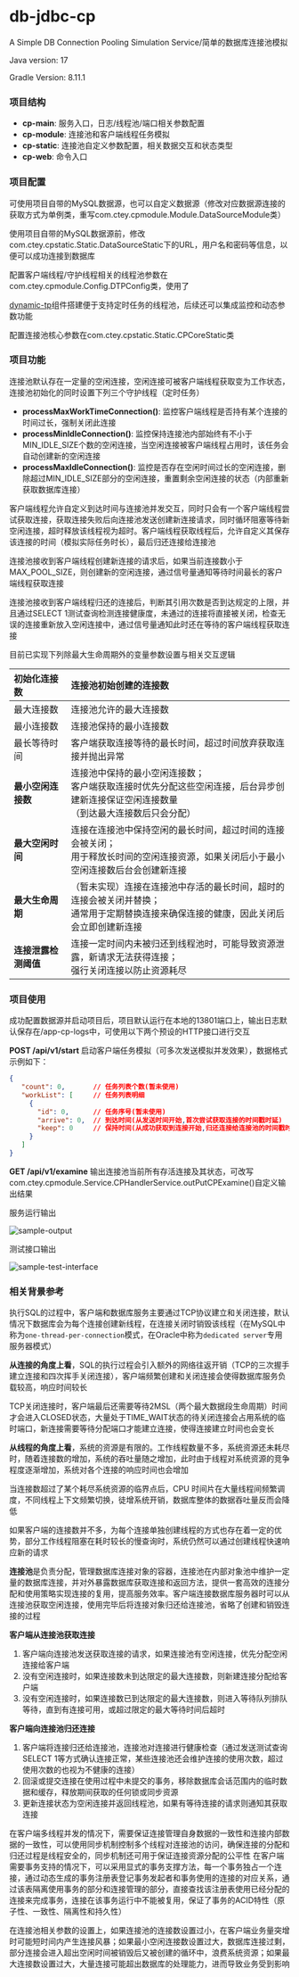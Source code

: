 # db-jdbc-cp
 A Simple DB Connection Pooling Simulation Service/简单的数据库连接池模拟

Java version: 17

Gradle Version: 8.11.1

### 项目结构

- **cp-main**: 服务入口，日志/线程池/端口相关参数配置
- **cp-module**: 连接池和客户端线程任务模拟
- **cp-static**: 连接池自定义参数配置，相关数据交互和状态类型
- **cp-web**: 命令入口

### 项目配置

可使用项目自带的MySQL数据源，也可以自定义数据源（修改对应数据源连接的获取方式为单例类，重写com.ctey.cpmodule.Module.DataSourceModule类）

使用项目自带的MySQL数据源前，修改com.ctey.cpstatic.Static.DataSourceStatic下的URL，用户名和密码等信息，以便可以成功连接到数据库

配置客户端线程/守护线程相关的线程池参数在com.ctey.cpmodule.Config.DTPConfig类，使用了

[dynamic-tp](https://github.com/dromara/dynamic-tp)组件搭建便于支持定时任务的线程池，后续还可以集成监控和动态参数功能

配置连接池核心参数在com.ctey.cpstatic.Static.CPCoreStatic类

### 项目功能

连接池默认存在一定量的空闲连接，空闲连接可被客户端线程获取变为工作状态，连接池初始化的同时设置下列三个守护线程（定时任务）

- **processMaxWorkTimeConnection()**: 监控客户端线程是否持有某个连接的时间过长，强制关闭此连接
- **processMinIdleConnection()**: 监控保持连接池内部始终有不小于MIN_IDLE_SIZE个数的空闲连接，当空闲连接被客户端线程占用时，该任务会自动创建新的空闲连接
- **processMaxIdleConnection()**: 监控是否存在空闲时间过长的空闲连接，删除超过MIN_IDLE_SIZE部分的空闲连接，重置剩余空闲连接的状态（内部重新获取数据库连接）

客户端线程允许自定义到达时间与连接池并发交互，同时只会有一个客户端线程尝试获取连接，获取连接失败后向连接池发送创建新连接请求，同时循环阻塞等待新空闲连接，超时释放该线程视为超时。客户端线程获取线程后，允许自定义其保存该连接的时间（模拟实际任务时长），最后归还连接给连接池

连接池接收到客户端线程创建新连接的请求后，如果当前连接数小于MAX_POOL_SIZE，则创建新的空闲连接，通过信号量通知等待时间最长的客户端线程获取连接

连接池接收到客户端线程归还的连接后，判断其引用次数是否到达规定的上限，并且通过SELECT 1测试查询检测连接健康度，未通过的连接将直接被关闭，检查无误的连接重新放入空闲连接中，通过信号量通知此时还在等待的客户端线程获取连接

目前已实现下列除最大生命周期外的变量参数设置与相关交互逻辑

| 初始化连接数         | 连接池初始创建的连接数                                       |
| :------------------- | :----------------------------------------------------------- |
| 最大连接数           | 连接池允许的最大连接数                                       |
| 最小连接数           | 连接池保持的最小连接数                                       |
| 最长等待时间         | 客户端获取连接等待的最长时间，超过时间放弃获取连接并抛出异常 |
| **最小空闲连接数**   | 连接池中保持的最小空闲连接数；<br>客户端获取连接时优先分配这些空闲连接，后台异步创建新连接保证空闲连接数量<br>（到达最大连接数后只会分配） |
| **最大空闲时间**     | 连接在连接池中保持空闲的最长时间，超过时间的连接会被关闭；<br>用于释放长时间的空闲连接资源，如果关闭后小于最小空闲连接数后台会创建新连接 |
| **最大生命周期**     | （暂未实现）连接在连接池中存活的最长时间，超时的连接会被关闭并替换；<br>通常用于定期替换连接来确保连接的健康，因此关闭后会立即创建新连接 |
| **连接泄露检测阈值** | 连接一定时间内未被归还到线程池时，可能导致资源泄露，新请求无法获得连接；<br>强行关闭连接以防止资源耗尽 |

### 项目使用

成功配置数据源并启动项目后，项目默认运行在本地的13801端口上，输出日志默认保存在/app-cp-logs中，可使用以下两个预设的HTTP接口进行交互

**POST /api/v1/start** 启动客户端任务模拟（可多次发送模拟并发效果），数据格式示例如下：

```json
{
   "count": 0,       // 任务列表个数(暂未使用)
   "workList": [     // 任务列表明细
     {
       "id": 0,      // 任务序号(暂未使用)
       "arrive": 0,  // 到达时间(从发送时间开始,首次尝试获取连接的时间戳时延)
       "keep": 0     // 保持时间(从成功获取到连接开始,归还连接给连接池的时间戳时延)
     }
   ]
}
```

**GET /api/v1/examine** 输出连接池当前所有存活连接及其状态，可改写com.ctey.cpmodule.Service.CPHandlerService.outPutCPExamine()自定义输出结果

服务运行输出

![sample-output](https://github.com/CANDYFLOSSKKI/db-jdbc-cp/raw/main/public/sample-output.png)

测试接口输出

![sample-test-interface](https://github.com/CANDYFLOSSKKI/db-jdbc-cp/raw/main/public/sample-test-interface.png)

### 相关背景参考

执行SQL的过程中，客户端和数据库服务主要通过TCP协议建立和关闭连接，默认情况下数据库会为每个连接创建新线程，在连接关闭时销毁该线程（在MySQL中称为`one-thread-per-connection`模式，在Oracle中称为`dedicated server`专用服务器模式）

**从连接的角度上看**，SQL的执行过程会引入额外的网络往返开销（TCP的三次握手建立连接和四次挥手关闭连接），客户端频繁创建和关闭连接会使得数据库服务负载较高，响应时间较长

TCP关闭连接时，客户端最后还需要等待2MSL（两个最大数据段生命周期）时间才会进入CLOSED状态，大量处于TIME_WAIT状态的待关闭连接会占用系统的临时端口，新连接需要等待分配端口才能建立连接，使得连接建立时间也会变长

**从线程的角度上看**，系统的资源是有限的。工作线程数量不多，系统资源还未耗尽时，随着连接数的增加，系统的吞吐量随之增加，此时由于线程对系统资源的竞争程度逐渐增加，系统对各个连接的响应时间也会增加

当连接数超过了某个耗尽系统资源的临界点后，CPU 时间片在大量线程间频繁调度，不同线程上下文频繁切换，徒增系统开销，数据库整体的数据吞吐量反而会降低

如果客户端的连接数并不多，为每个连接单独创建线程的方式也存在着一定的优势，部分工作线程阻塞在耗时较长的慢查询时，系统仍然可以通过创建线程快速响应新的请求

**连接池**是负责分配，管理数据库连接对象的容器，连接池在内部对象池中维护一定量的数据库连接，并对外暴露数据库获取连接和返回方法，提供一套高效的连接分配和使用策略实现连接的复用，提高服务效率。客户端连接数据库服务器时可以从连接池获取空闲连接，使用完毕后将连接对象归还给连接池，省略了创建和销毁连接的过程

**客户端从连接池获取连接**

1. 客户端向连接池发送获取连接的请求，如果连接池有空闲连接，优先分配空闲连接给客户端
2. 没有空闲连接时，如果连接数未到达限定的最大连接数，则新建连接分配给客户端
3. 没有空闲连接时，如果连接数已到达限定的最大连接数，则进入等待队列排队等待，直到有连接可用，或超过限定的最大等待时间后超时

**客户端向连接池归还连接**

1. 客户端将连接归还给连接池，连接池对连接进行健康检查（通过发送测试查询SELECT 1等方式确认连接正常，某些连接池还会维护连接的使用次数，超过使用次数的也视为不健康的连接）
2. 回滚或提交连接在使用过程中未提交的事务，移除数据库会话范围内的临时数据和缓存，释放期间获取的任何锁或同步资源
3. 更新连接状态为空闲连接并返回线程池，如果有等待连接的请求则通知其获取连接

在客户端多线程并发的情况下，需要保证连接管理自身数据的一致性和连接内部数据的一致性，可以使用同步机制控制多个线程对连接池的访问，确保连接的分配和归还过程是线程安全的，同步机制还可用于保证连接资源分配的公平性
在客户端需要事务支持的情况下，可以采用显式的事务支撑方法，每一个事务独占一个连接，通过动态生成的事务注册表登记事务发起者和事务使用的连接的对应关系，通过该表隔离使用事务的部分和连接管理的部分，直接查找该注册表使用已经分配的连接来完成事务，连接在该事务运行中不能被复用，保证了事务的ACID特性（原子性、一致性、隔离性和持久性）

在连接池相关参数的设置上，如果连接池的连接数设置过小，在客户端业务量突增时可能短时间内产生连接风暴；如果最小空闲连接数设置过大，数据库连接过剩，部分连接会进入超出空闲时间被销毁后又被创建的循环中，浪费系统资源；如果最大连接数设置过大，大量连接可能超出数据库的处理能力，进而导致业务受到影响

